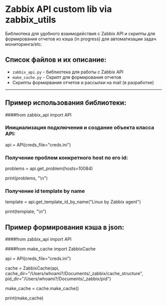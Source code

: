 # Zabbix API custom lib via zabbix_utils 

Библиотека для удобного взаимодействия c Zabbix API и скрипты для формирования отчетов из кэша (in progress) для автоматизации задач мониторинга/etc.

##  Список файлов и их описание:

- `zabbix_api.py` - библиотека для работы с Zabbix API 
- `make_cache.py` - Скрипт для формирования отчетов
- Скрипты формирвания отчетов и рассылки на mail (в разработке)

_____________________

## Пример использования библиотеки:

####from zabbix_api import API

### Инициализация подключения и создание объекта класса API:
api = API(creds_file="creds.ini")

### Получение проблем конкретного host по его id:
problems = api.get_problem(hosts=10084)

print(problems, "\n") 

### Получение id template by name
template = api.get_template_id_by_name("Linux by Zabbix agent")

print(template, "\n")


## Пример формирования кэша в json:
####from zabbix_api import API

####from make_cache import ZabbixCache



api = API(creds_file="creds.ini")

cache = ZabbixCache(api, cache_dir="/Users/whoami?/Documents/_zabbix/cache_structure", pid_dir="/Users/whoami?/Documents/_zabbix/pid")


make_cache = cache.make_cache()

print(make_cache)
